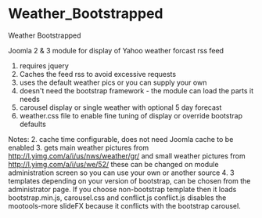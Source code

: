Weather_Bootstrapped
====================

Weather Bootstrapped

Joomla 2 & 3 module for display of Yahoo weather forcast rss feed

1. requires jquery
2. Caches the feed rss to avoid excessive requests
3. uses the default weather pics or you can supply your own
4. doesn't need the bootstrap framework - the module can load the parts it needs
5. carousel display or single weather with optional 5 day forecast
6. weather.css file to enable fine tuning of display or override bootstrap defaults

Notes:
2.  cache time configurable, does not need Joomla cache to be enabled
3.  gets main weather pictures from http://l.yimg.com/a/i/us/nws/weather/gr/ and
    small weather pictures from http://l.yimg.com/a/i/us/we/52/
    these can be changed on module administration screen so you can use your own or another source
4.  3 templates depending on your version of bootstrap, can be chosen from the administrator page.
    If you choose non-bootstrap template then it loads bootstrap.min.js, carousel.css and conflict.js
    conflict.js disables the mootools-more slideFX because it conflicts with the bootstrap carousel.

